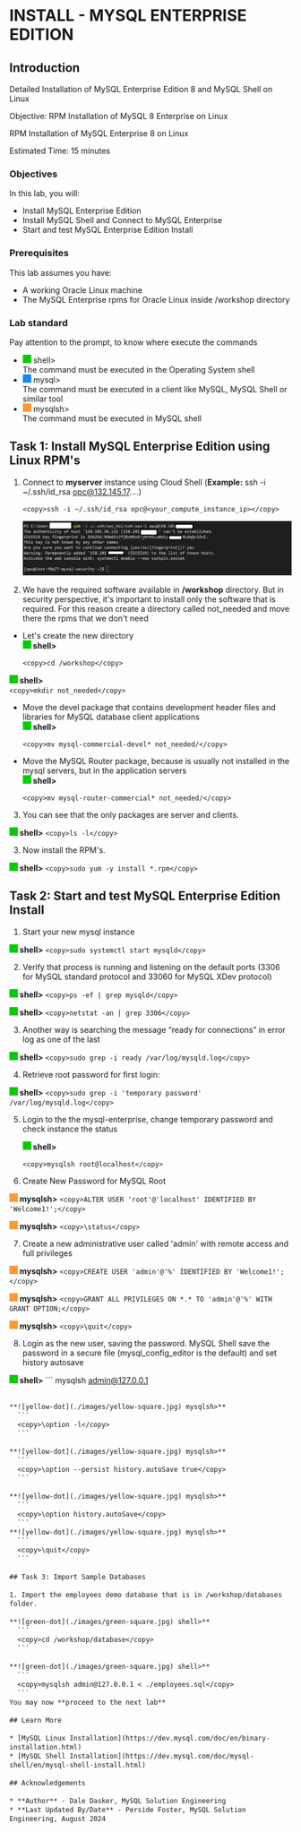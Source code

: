 # INSTALL - MYSQL ENTERPRISE EDITION

## Introduction

Detailed Installation of MySQL Enterprise Edition 8 and MySQL Shell on Linux

Objective: RPM Installation of MySQL 8 Enterprise on Linux


RPM Installation of MySQL Enterprise 8 on Linux

Estimated Time: 15 minutes

### Objectives

In this lab, you will:

* Install MySQL Enterprise Edition
* Install MySQL Shell and Connect to MySQL Enterprise 
* Start and test MySQL Enterprise Edition Install


### Prerequisites

This lab assumes you have:
* A working Oracle Linux machine
* The MySQL Enterprise rpms for Oracle Linux inside /workshop directory


### Lab standard

Pay attention to the prompt, to know where execute the commands 
* ![green-dot](./images/green-square.jpg) shell>  
  The command must be executed in the Operating System shell
* ![blue-dot](./images/blue-square.jpg) mysql>  
  The command must be executed in a client like MySQL, MySQL Shell or similar tool
* ![yellow-dot](./images/yellow-square.jpg) mysqlsh>  
  The command must be executed in MySQL shell
  
## Task 1: Install MySQL Enterprise Edition using Linux RPM's


1. Connect to **myserver** instance using Cloud Shell (**Example:** ssh -i ~/.ssh/id_rsa opc@132.145.17….)

    ```
    <copy>ssh -i ~/.ssh/id_rsa opc@<your_compute_instance_ip></copy>
    ```

    ![CONNECT](./images/ssh-login-2.png " ")


2. We have the required software available in **/workshop** directory. But in security perspective, it's important to install only the software that is required. For this reason create a directory called not_needed and move there the rpms that we don't need

  - Let's create the new directory  
  **![green-dot](./images/green-square.jpg) shell>**  
      ```
      <copy>cd /workshop</copy>
      ```
  **![green-dot](./images/green-square.jpg) shell>**  
      ```
      <copy>mkdir not_needed</copy>
      ```

  - Move the devel package that contains development header files and libraries for MySQL database client applications  
  **![green-dot](./images/green-square.jpg) shell>**  
      ```
      <copy>mv mysql-commercial-devel* not_needed/</copy>
      ```

  - Move the MySQL Router package, because is usually not installed in the mysql servers, but in the application servers  
  **![green-dot](./images/green-square.jpg) shell>**  
      ```
      <copy>mv mysql-router-commercial* not_needed/</copy>
      ```

3. You can see that the only packages are server and clients.

 **![green-dot](./images/green-square.jpg) shell>** 
    ```
    <copy>ls -l</copy>
    ```

3. Now install the RPM's.

 **![green-dot](./images/green-square.jpg) shell>** 
    ```
    <copy>sudo yum -y install *.rpm</copy>
    ```


## Task 2: Start and test MySQL Enterprise Edition Install


1.	Start your new mysql instance

 **![green-dot](./images/green-square.jpg) shell>** 
    ```
    <copy>sudo systemctl start mysqld</copy>
    ```

2.	Verify that process is running and listening on the default ports (3306 for MySQL standard protocol and 33060 for MySQL XDev protocol)

  **![green-dot](./images/green-square.jpg) shell>** 
    ```
    <copy>ps -ef | grep mysqld</copy>
    ```

  **![green-dot](./images/green-square.jpg) shell>** 
    ```
    <copy>netstat -an | grep 3306</copy>
    ```


3.	Another way is searching the message “ready for connections” in error log as one of the last 

  **![green-dot](./images/green-square.jpg) shell>** 
    ```
    <copy>sudo grep -i ready /var/log/mysqld.log</copy>
    ```

4.	Retrieve root password for first login:

  **![green-dot](./images/green-square.jpg) shell>** 
    ```
    <copy>sudo grep -i 'temporary password' /var/log/mysqld.log</copy>
    ```

5. Login to the the mysql-enterprise, change temporary password and check instance the status

    **![green-dot](./images/green-square.jpg) shell>** 
     ```
    <copy>mysqlsh root@localhost</copy>
    ```

6. Create New Password for MySQL Root

 **![yellow-dot](./images/yellow-square.jpg) mysqlsh>**
    ```
    <copy>ALTER USER 'root'@'localhost' IDENTIFIED BY 'Welcome1!';</copy>
    ```

 **![yellow-dot](./images/yellow-square.jpg) mysqlsh>**
    ```
    <copy>\status</copy>
    ```


7.	Create a new administrative user called 'admin' with remote access and full privileges

 **![yellow-dot](./images/yellow-square.jpg) mysqlsh>**
    ```
    <copy>CREATE USER 'admin'@'%' IDENTIFIED BY 'Welcome1!';</copy>
    ```

 **![yellow-dot](./images/yellow-square.jpg) mysqlsh>**
    ```
    <copy>GRANT ALL PRIVILEGES ON *.* TO 'admin'@'%' WITH GRANT OPTION;</copy>
    ```

 **![yellow-dot](./images/yellow-square.jpg) mysqlsh>**
    ```
    <copy>\quit</copy>
    ```

8.	Login as the new user, saving the password. MySQL Shell save the password in a secure file (mysql_config_editor is the default) and set history autosave

  **![green-dot](./images/green-square.jpg) shell>** 
    ```
  <copy>mysqlsh admin@127.0.0.1</copy>
  ```

 **![yellow-dot](./images/yellow-square.jpg) mysqlsh>**
    ```
    <copy>\option -l</copy>
    ```

 **![yellow-dot](./images/yellow-square.jpg) mysqlsh>**
    ```
    <copy>\option --persist history.autoSave true</copy>
    ```

 **![yellow-dot](./images/yellow-square.jpg) mysqlsh>**
    ```
    <copy>\option history.autoSave</copy>
    ```
 **![yellow-dot](./images/yellow-square.jpg) mysqlsh>**
    ```
    <copy>\quit</copy>
    ```

## Task 3: Import Sample Databases

1. Import the employees demo database that is in /workshop/databases folder.

  **![green-dot](./images/green-square.jpg) shell>** 
    ```
    <copy>cd /workshop/database</copy>
    ```

  **![green-dot](./images/green-square.jpg) shell>** 
    ```
    <copy>mysqlsh admin@127.0.0.1 < ./employees.sql</copy>
    ```
You may now **proceed to the next lab**

## Learn More

* [MySQL Linux Installation](https://dev.mysql.com/doc/en/binary-installation.html)
* [MySQL Shell Installation](https://dev.mysql.com/doc/mysql-shell/en/mysql-shell-install.html)

## Acknowledgements

* **Author** - Dale Dasker, MySQL Solution Engineering
* **Last Updated By/Date** - Perside Foster, MySQL Solution Engineering, August 2024
